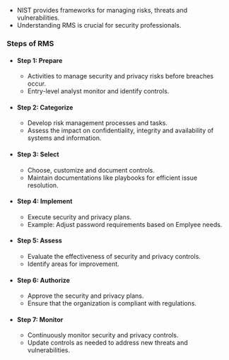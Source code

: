 - NIST provides frameworks for managing risks, threats and vulnerabilities.
- Understanding RMS is crucial for security professionals.
### Steps of RMS

- #### Step 1: Prepare
  - Activities to manage security and privacy risks before breaches occur.
  - Entry-level analyst monitor and identify controls.
- #### Step 2: Categorize
  - Develop risk management processes and tasks.
  - Assess the impact on confidentiality, integrity 
  and availability of systems and information.
- #### Step 3: Select
    - Choose, customize and document controls.
    - Maintain documentations like playbooks for efficient issue resolution.
- #### Step 4: Implement
  - Execute security and privacy plans.
  - Example: Adjust password requirements based on Emplyee needs.
- #### Step 5: Assess
  - Evaluate the effectiveness of security and privacy controls.
  - Identify areas for improvement.
- #### Step 6: Authorize
  - Approve the security and privacy plans.
  - Ensure that the organization is compliant with regulations.
- #### Step 7: Monitor
  - Continuously monitor security and privacy controls.
  - Update controls as needed to address new threats and vulnerabilities.
